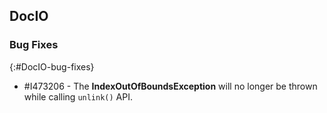 ## DocIO

### Bug Fixes
{:#DocIO-bug-fixes}

* \#I473206 - The **IndexOutOfBoundsException** will no longer be thrown while calling `unlink()` API.